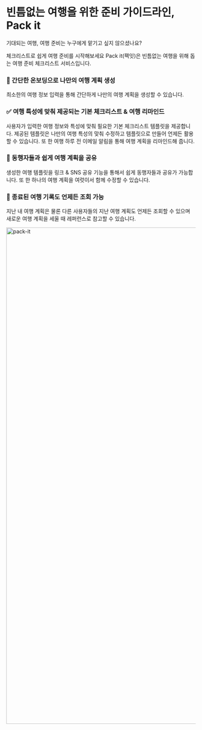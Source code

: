 # 빈틈없는 여행을 위한 준비 가이드라인, Pack it

기대되는 여행,
여행 준비는 누구에게 맡기고 싶지 않으셨나요?

체크리스트로 쉽게 여행 준비를 시작해보세요
Pack it(팩잇)은 빈틈없는 여행을 위해 돕는 여행 준비 체크리스트 서비스입니다.

### 🛫 간단한 온보딩으로 나만의 여행 계획 생성
최소한의 여행 정보 입력을 통해 간단하게 나만의 여행 계획을 생성할 수 있습니다.

### ✅ 여행 특성에 맞춰 제공되는 기본 체크리스트 & 여행 리마인드
사용자가 입력한 여행 정보와 특성에 맞춰 필요한 기본 체크리스트 템플릿을 제공합니다. 제공된 템플릿은 나만의 여행 특성의 맞춰 수정하고 템플릿으로 만들어 언제든 활용할 수 있습니다. 또 한 여행 하루 전 이메일 알림을 통해 여행 계획을 리마인드해 줍니다.

### 👫 동행자들과 쉽게 여행 계획을 공유
생성한 여행 템플릿을 링크 & SNS 공유 기능을 통해서 쉽게 동행자들과 공유가 가능합니다. 또 한 하나의 여행 계획을 여럿이서 함께 수정할 수 있습니다.

### 📁 종료된 여행 기록도 언제든 조회 가능
지난 내 여행 계획은 물론 다른 사용자들의 지난 여행 계획도 언제든 조회할 수 있으며 새로운 여행 계획을 세울 때 레퍼런스로 참고할 수 있습니다.


<img width="1320" alt="pack-it" src="https://github.com/dnd-side-project/dnd-9th-8-backend/assets/104609807/98ab739f-d344-422b-904a-be0aa2b68a3c">
